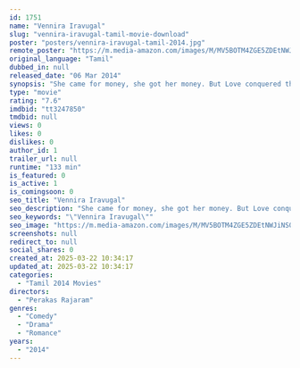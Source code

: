 ```yaml
---
id: 1751
name: "Vennira Iravugal"
slug: "vennira-iravugal-tamil-movie-download"
poster: "posters/vennira-iravugal-tamil-2014.jpg"
remote_poster: "https://m.media-amazon.com/images/M/MV5BOTM4ZGE5ZDEtNWJiNS00MWZjLTlmYzUtMzVmMTg0YmQwZTUzXkEyXkFqcGdeQXVyMzYxOTQ3MDg@._V1_SX300.jpg"
original_language: "Tamil"
dubbed_in: null
released_date: "06 Mar 2014"
synopsis: "She came for money, she got her money. But Love conquered the money."
type: "movie"
rating: "7.6"
imdbid: "tt3247850"
tmdbid: null
views: 0
likes: 0
dislikes: 0
author_id: 1
trailer_url: null
runtime: "133 min"
is_featured: 0
is_active: 1
is_comingsoon: 0
seo_title: "Vennira Iravugal"
seo_description: "She came for money, she got her money. But Love conquered the money."
seo_keywords: "\"Vennira Iravugal\""
seo_image: "https://m.media-amazon.com/images/M/MV5BOTM4ZGE5ZDEtNWJiNS00MWZjLTlmYzUtMzVmMTg0YmQwZTUzXkEyXkFqcGdeQXVyMzYxOTQ3MDg@._V1_SX300.jpg"
screenshots: null
redirect_to: null
social_shares: 0
created_at: 2025-03-22 10:34:17
updated_at: 2025-03-22 10:34:17
categories:
  - "Tamil 2014 Movies"
directors:
  - "Perakas Rajaram"
genres:
  - "Comedy"
  - "Drama"
  - "Romance"
years:
  - "2014"
---
```

